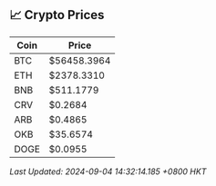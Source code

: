 ## 📈 Crypto Prices

| Coin | Price |
| ---- | ----- |
| BTC | $56458.3964 |
| ETH | $2378.3310 |
| BNB | $511.1779 |
| CRV | $0.2684 |
| ARB | $0.4865 |
| OKB | $35.6574 |
| DOGE | $0.0955 |

_Last Updated: 2024-09-04 14:32:14.185 +0800 HKT_